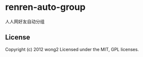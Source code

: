 # renren-auto-group

人人网好友自动分组

## License
Copyright (c) 2012 wong2
Licensed under the MIT, GPL licenses.

